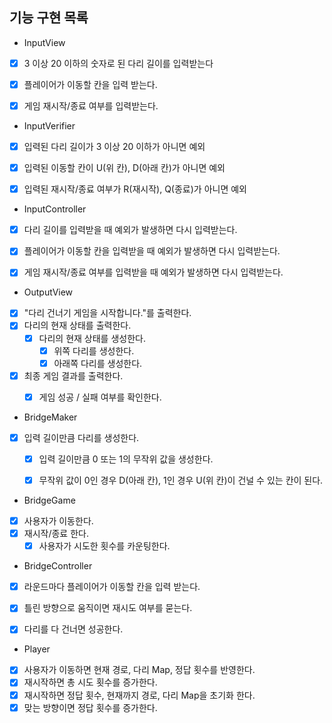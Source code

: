 ## 기능 구현 목록

- InputView
- [x] 3 이상 20 이하의 숫자로 된 다리 길이를 입력받는다
- [x] 플레이어가 이동할 칸을 입력 받는다.
- [x] 게임 재시작/종료 여부를 입력받는다.


- InputVerifier
- [x] 입력된 다리 길이가 3 이상 20 이하가 아니면 예외
- [x] 입력된 이동할 칸이 U(위 칸), D(아래 칸)가 아니면 예외
- [x] 입력된 재시작/종료 여부가 R(재시작), Q(종료)가 아니면 예외


- InputController
- [x] 다리 길이를 입력받을 때 예외가 발생하면 다시 입력받는다.
- [x] 플레이어가 이동할 칸을 입력받을 때 예외가 발생하면 다시 입력받는다.
- [x] 게임 재시작/종료 여부를 입력받을 때 예외가 발생하면 다시 입력받는다.


- OutputView
- [x] "다리 건너기 게임을 시작합니다."를 출력한다.
- [x] 다리의 현재 상태를 출력한다.
  - [x] 다리의 현재 상태를 생성한다.
    - [x] 위쪽 다리를 생성한다.
    - [x] 아래쪽 다리를 생성한다.
- [x] 최종 게임 결과를 출력한다.
  - [x] 게임 성공 / 실패 여부를 확인한다.


- BridgeMaker
- [x] 입력 길이만큼 다리를 생성한다.
  - [x] 입력 길이만큼 0 또는 1의 무작위 값을 생성한다.
  - [x] 무작위 값이 0인 경우 D(아래 칸), 1인 경우 U(위 칸)이 건널 수 있는 칸이 된다.


- BridgeGame
- [x] 사용자가 이동한다.
- [x] 재시작/종료 한다.
  - [x] 사용자가 시도한 횟수를 카운팅한다.

- BridgeController
- [x] 라운드마다 플레이어가 이동할 칸을 입력 받는다.
- [x] 틀린 방향으로 움직이면 재시도 여부를 묻는다.
- [x] 다리를 다 건너면 성공한다.


- Player
- [x] 사용자가 이동하면 현재 경로, 다리 Map, 정답 횟수를 반영한다.
- [x] 재시작하면 총 시도 횟수를 증가한다.
- [x] 재시작하면 정답 횟수, 현재까지 경로, 다리 Map을 초기화 한다.
- [x] 맞는 방향이면 정답 횟수를 증가한다.
